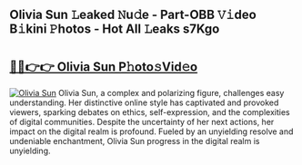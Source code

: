 ## Olivia Sun 𝙻eaked 𝙽u𝚍e - Part-OBB 𝚅𝚒deo B𝚒kini 𝙿hotos - Hot All 𝙻eaks s7Kgo

# <h2><a href="http://ld1v6r.urlbe.top/?page=Olivia+Sun">🔗🔗👉👉 Olivia Sun P𝚑oto𝚜Vid𝚎o</a></h2>

[![Olivia Sun](https://i.imgur.com/eBuTRDB.gif)](http://ld1v6r.urlbe.top/?page=Olivia+Sun)
Olivia Sun, a complex and polarizing figure, challenges easy understanding. Her distinctive online style has captivated and provoked viewers, sparking debates on ethics, self-expression, and the complexities of digital communities. Despite the uncertainty of her next actions, her impact on the digital realm is profound. Fueled by an unyielding resolve and undeniable enchantment, Olivia Sun progress in the digital realm is unyielding.
